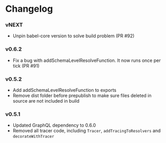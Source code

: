 # Changelog

### vNEXT

* Unpin babel-core version to solve build problem (PR #92)


### v0.6.2

* Fix a bug with addSchemaLevelResolveFunction. It now runs once per tick (PR #91)


### v0.5.2

* Add addSchemaLevelResolveFunction to exports
* Remove dist folder before prepublish to make sure files deleted in source are not included in build

### v0.5.1

* Updated GraphQL dependency to 0.6.0
* Removed all tracer code, including `Tracer`, `addTracingToResolvers` and `decorateWithTracer`
